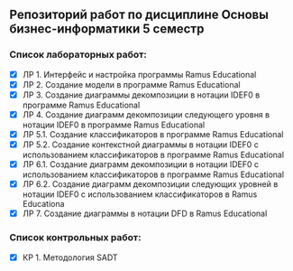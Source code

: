 ## Репозиторий работ по дисциплине Основы бизнес-информатики 5 семестр

### Список лабораторных работ:
- [x] ЛР 1. Интерфейс и настройка программы Ramus Educational
- [x] ЛР 2. Создание модели в программе Ramus Educational
- [x] ЛР 3. Создание диаграммы декомпозиции в нотации IDEF0 в программе Ramus Educational
- [x] ЛР 4. Создание диаграмм декомпозиции следующего уровня в нотации IDEF0 в программе Ramus Educational
- [x] ЛР 5.1. Создание классификаторов в программе Ramus Educational
- [x] ЛР 5.2. Создание контекстной диаграммы в нотации IDEF0 с использованием классификаторов в программе Ramus Educational
- [x] ЛР 6.1. Создание диаграмм декомпозиции в нотации IDEF0 с использованием классификаторов в программе Ramus Educational
- [x] ЛР 6.2. Создание диаграмм декомпозиции следующих уровней в нотации IDEF0 с использованием классификаторов в Ramus Educationa
- [x] ЛР 7. Создание диаграммы в нотации DFD в Ramus Educational

### Список контрольных работ:
- [x] КР 1. Методология SADT


